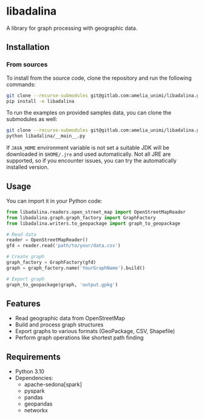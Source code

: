# libadalina

A library for graph processing with geographic data.

## Installation

### From sources

To install from the source code, clone the repository and run the following commands:

```bash
git clone --recurse-submodules git@gitlab.com:amelia_unimi/libadalina.git
pip install -e libadalina
```

To run the examples on provided samples data, you can clone the submodules as well:

```bash
git clone --recurse-submodules git@gitlab.com:amelia_unimi/libadalina.git
python libadalina/__main__.py 
```

If `JAVA_HOME` environment variable is not set a suitable JDK will be downloaded in `$HOME/.jre` and used automatically.
Not all JRE are supported, so if you encounter issues, you can try the automatically installed version.

## Usage

You can import it in your Python code:

```python
from libadalina.readers.open_street_map import OpenStreetMapReader
from libadalina.graph.graph_factory import GraphFactory
from libadalina.writers.to_geopackage import graph_to_geopackage

# Read data
reader = OpenStreetMapReader()
gfd = reader.read('path/to/your/data.csv')

# Create graph
graph_factory = GraphFactory(gfd)
graph = graph_factory.name('YourGraphName').build()

# Export graph
graph_to_geopackage(graph, 'output.gpkg')
```

## Features

- Read geographic data from OpenStreetMap
- Build and process graph structures
- Export graphs to various formats (GeoPackage, CSV, Shapefile)
- Perform graph operations like shortest path finding

## Requirements

- Python 3.10
- Dependencies:
  - apache-sedona[spark]
  - pyspark
  - pandas
  - geopandas
  - networkx